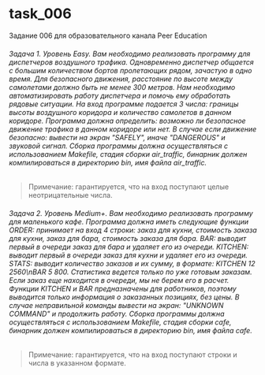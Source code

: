 # task_006
Задание 006 для образовательного канала Peer Education

###### Задача 1. Уровень Easy. Вам необходимо реализовать программу для диспетчеров воздушного трафика. Одновременно диспетчер общается с большим количеством бортов пролетающих рядом, зачастую в одно время. Для безопасного движения, расстояние по высоте между самолетами должно быть не менее 300 метров. Нам необходимо автоматизировать работу диспетчера и помочь ему обработать рядовые ситуации. На вход программе подается 3 числа: границы высоты воздушного коридора и количество самолетов в данном коридоре. Программа должна определить: возможно ли безопасное движение трафика в данном коридоре или нет. В случае если движение безопасно: вывести на экран "SAFELY", иначе "DANGEROUS" и звуковой сигнал. Сборка программы должна осуществляться с использованием Makefile, стадия сборки air_traffic, бинарник должен компилироваться в директорию bin, имя файла air_traffic.

> Примечание: гарантируется, что на вход поступают целые неотрицательные числа.

###### Задача 2. Уровень Medium+. Вам необходимо реализовать программу для маленького кафе. Программа должна иметь следующие функции ORDER: принимает на вход 4 строки: заказ для кухни, стоимость заказа для кухни, заказ для бара, стоимость заказа для бара. BAR: выводит первый в очереди заказ для бара и удаляет его из очереди. KITCHEN: выводит первый в очереди заказ для кухни и удаляет его из очереди. STATS: выводит количество заказов и их сумму, в формате: KITCHEN 12 2560\nBAR 5 800. Статистика ведется только по уже готовым заказам. Если заказ еще находится в очереди, мы не берем его в расчет. Функции KITCHEN и BAR предназначены для работников, поэтому выводится только информация о заказанных позициях, без цены. В случае неправильной команды вывести на экран: "UNKNOWN COMMAND" и продолжить работу. Сборка программы должна осуществляться с использованием Makefile, стадия сборки cafe, бинарник должен компилироваться в директорию bin, имя файла cafe.

> Примечание: гарантируется, что на вход поступают строки и числа в указанном формате.